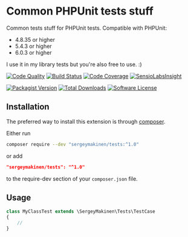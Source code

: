 # Common PHPUnit tests stuff

Common tests stuff for PHPUnit tests. Compatible with PHPUnit:

- 4.8.35 or higher
- 5.4.3 or higher
- 6.0.3 or higher

I use it in my library tests but you're also free to use. :)

[![Code Quality](https://img.shields.io/scrutinizer/g/sergeymakinen/tests.svg?style=flat-square)](https://scrutinizer-ci.com/g/sergeymakinen/tests) [![Build Status](https://img.shields.io/travis/sergeymakinen/tests.svg?style=flat-square)](https://travis-ci.org/sergeymakinen/tests) [![Code Coverage](https://img.shields.io/codecov/c/github/sergeymakinen/tests.svg?style=flat-square)](https://codecov.io/gh/sergeymakinen/tests) [![SensioLabsInsight](https://img.shields.io/sensiolabs/i/972b722f-b194-4de7-9eed-24f77bc8c9e2.svg?style=flat-square)](https://insight.sensiolabs.com/projects/972b722f-b194-4de7-9eed-24f77bc8c9e2)

[![Packagist Version](https://img.shields.io/packagist/v/sergeymakinen/tests.svg?style=flat-square)](https://packagist.org/packages/sergeymakinen/tests) [![Total Downloads](https://img.shields.io/packagist/dt/sergeymakinen/tests.svg?style=flat-square)](https://packagist.org/packages/sergeymakinen/tests) [![Software License](https://img.shields.io/badge/license-MIT-brightgreen.svg?style=flat-square)](LICENSE)

## Installation

The preferred way to install this extension is through [composer](https://getcomposer.org/download/).

Either run

```bash
composer require --dev "sergeymakinen/tests:^1.0"
```

or add

```json
"sergeymakinen/tests": "^1.0"
```

to the require-dev section of your `composer.json` file.

## Usage

```php
class MyClassTest extends \SergeyMakinen\Tests\TestCase
{
    //
}
```
